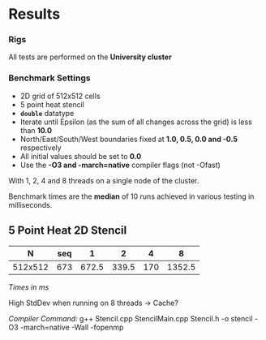 # Results

### Rigs
All tests are performed on the **University cluster**

### Benchmark Settings

- 2D grid of 512x512 cells
- 5 point heat stencil
- **`double`** datatype
- Iterate until Epsilon (as the sum of all changes across the grid) is less than **10.0**
- North/East/South/West boundaries fixed at **1.0, 0.5, 0.0 and -0.5** respectively
- All initial values should be set to **0.0**
- Use the **-O3 and -march=native** compiler flags (not -Ofast)

With 1, 2, 4 and 8 threads on a single node of the cluster.

Benchmark times are the **median** of 10 runs achieved in various testing in milliseconds.

## 5 Point Heat 2D Stencil

| N | seq | 1 | 2 | 4 | 8 |
|------|-------|--------|--------|--------|--------|
| 512x512 | 673 | 672.5 | 339.5 | 170 | 1352.5 |

_Times in ms_

High StdDev when running on 8 threads -> Cache?

_Compiler Command:_  g++ Stencil.cpp StencilMain.cpp Stencil.h -o stencil -O3 -march=native -Wall -fopenmp
